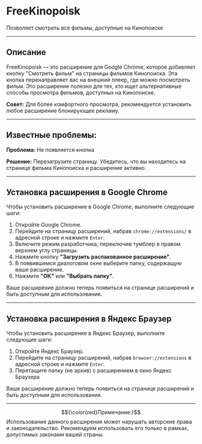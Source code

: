 # FreeKinopoisk

Позволяет смотреть все фильмы, доступные на Кинопоиске

---

## Описание

FreeKinopoisk — это расширение для Google Chrome, которое добавляет кнопку "Смотреть фильм" на страницы фильмов Кинопоиска. Эта кнопка перенаправляет вас на внешний плеер, где можно посмотреть фильм. Это расширение полезно для тех, кто ищет альтернативные способы просмотра фильмов, доступных на Кинопоиске.

**Совет:** Для более комфортного просмотра, рекомендуется установить любое расширение блокирующее рекламу.

---

## Известные проблемы:

**Проблема:** Не появляется кнопка

**Решение:** Перезагрузите страницу. Убедитесь, что вы находитесь на странице фильма Кинопоиска и расширение активно.

---

## Установка расширения в Google Chrome

Чтобы установить расширение в Google Chrome, выполните следующие шаги:

1. Откройте Google Chrome.
2. Перейдите на страницу расширений, набрав `chrome://extensions/` в адресной строке и нажмите `Enter`.
3. Включите режим разработчика, переключив тумблер в правом верхнем углу страницы.
4. Нажмите кнопку **"Загрузить распакованное расширение"**.
5. В появившемся диалоговом окне выберите папку, содержащую ваше расширение.
6. Нажмите **"ОК"** или **"Выбрать папку"**.

Ваше расширение должно теперь появиться на странице расширений и быть доступным для использования.

---

## Установка расширения в Яндекс Браузер

Чтобы установить расширение в Яндекс Браузер, выполните следующие шаги:

1. Откройте Яндекс Браузер.
2. Перейдите на страницу расширений, набрав `browser://extensions` в адресной строке и нажмите `Enter`.
3. Перетащите папку (не архив) с расширением в окно Яндекс Браузера

Ваше расширение должно теперь появиться на странице расширений и быть доступным для использования.

---

$${\color{red}Примечание:}$$ Использование данного расширения может нарушать авторские права и законодательство. Рекомендуем использовать его только в рамках, допустимых законами вашей страны.


